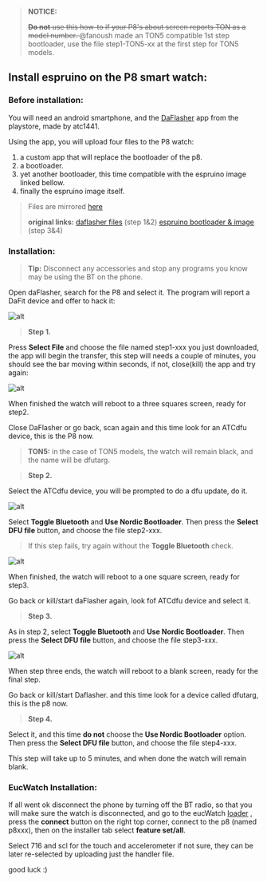 >**NOTICE:** 
>
><del>**Do not** use this how-to if your P8's about screen reports TON as a model number. </del>  @fanoush made an TON5 compatible 1st step bootloader, use the file step1-TON5-xx at the first step for TON5 models.

## Install espruino on the P8 smart watch:

### Before installation:
You will need an android smartphone, and the [DaFlasher](https://play.google.com/store/apps/details?id=com.atcnetz.paatc.patc&hl=el&gl=US) app from the playstore, made by atc1441.

Using the app, you will upload four files to the P8 watch:


1. a custom app that will replace the bootloader of the p8.
2. a  bootloader.
3. yet another  bootloader, this time compatible with the espruino image linked bellow. 
4. finally the espruino image itself.



> Files are mirrored [here](https://github.com/enaon/eucWatch/tree/main/tools/hackme) 
> 
>  **original links:**
> [daflasher files](https://github.com/atc1441/DaFlasherFiles) (step 1&2)
> [espruino bootloader & image](https://github.com/fanoush/ds-d6/tree/master/espruino/DFU/P8) (step 3&4)

### Installation:

> **Tip:** Disconnect any accessories and stop any programs you know may be using the BT on the phone.  

Open daFlasher, search for the P8 and select it. The program will report a DaFit device and offer to hack it:
 
![alt](https://github.com/enaon/eucWatch/blob/main/tools/hackme/images/2.png?raw=true )
>**Step 1.**


Press **Select File** and choose the file named step1-xxx you just downloaded, the app will begin the transfer, this step will needs a couple of minutes, you should see the bar moving within seconds, if not, close(kill) the app and try again:

![alt](https://github.com/enaon/eucWatch/blob/main/tools/hackme/images/5.png?raw=true)
 
When finished the watch will reboot to a three squares screen, ready for step2.

Close DaFlasher or go back, scan again and this time look for an ATCdfu device, this is the P8 now. 
> **TON5:** in the case of TON5 models, the watch will remain black, and the name will be dfutarg.  
 
>**Step 2.**

Select the ATCdfu device, you will be prompted to do a dfu update, do it.

![alt](https://github.com/enaon/eucWatch/blob/main/tools/hackme/images/7.png?raw=true)

Select **Toggle Bluetooth** and **Use Nordic Bootloader**.
Then press the **Select DFU file** button, and choose the file step2-xxx.

>If this step fails, try again without the **Toggle Bluetooth**  check.

![alt](https://github.com/enaon/eucWatch/blob/main/tools/hackme/images/8.png?raw=true)

When finished, the watch will reboot to a one square screen, ready for step3.

Go back or kill/start daFlasher again, look fof ATCdfu device and select it. 

>**Step 3.**
> 

As in step 2, select **Toggle Bluetooth** and **Use Nordic Bootloader**.
Then press the **Select DFU file** button, and choose the file step3-xxx. 

![alt](https://github.com/enaon/eucWatch/blob/main/tools/hackme/images/9.png?raw=true)

When step three ends, the watch will reboot to a blank screen, ready for the final step. 

Go back or kill/start Daflasher. and this time look for a device called dfutarg, this is the p8 now. 

>**Step 4.**

Select it, and this time **do not** choose the **Use Nordic Bootloader** option. Then press the **Select DFU file** button, and choose the file step4-xxx. 

This step will take up to 5 minutes, and when done the watch will remain blank. 

### EucWatch Installation:

If all went ok disconnect the phone by turning off the BT radio, so that you will make sure the watch is disconnected, and go to the eucWatch [loader](https://enaon.github.io/eucWatch/p8) , press the **connect** button on the right top corner, connect to the p8 (named p8xxx), then on the installer tab select **feature set/all**. 

Select 716 and scl for the touch and accelerometer if not sure, they can be later re-selected by uploading just the handler file. 

good luck :)
